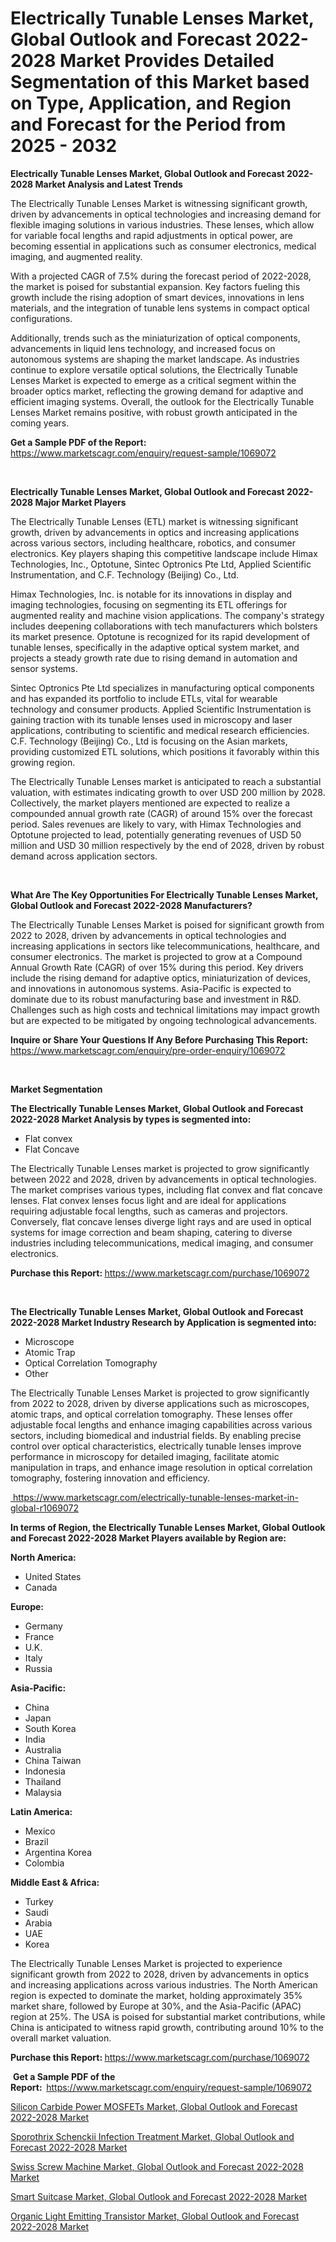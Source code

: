 <p><h1>Electrically Tunable Lenses Market, Global Outlook and Forecast 2022-2028 Market Provides Detailed Segmentation of this Market based on Type, Application, and Region and Forecast for the Period from 2025 - 2032</h1></p><p><strong>Electrically Tunable Lenses Market, Global Outlook and Forecast 2022-2028 Market Analysis and Latest Trends</strong></p>
<p><p>The Electrically Tunable Lenses Market is witnessing significant growth, driven by advancements in optical technologies and increasing demand for flexible imaging solutions in various industries. These lenses, which allow for variable focal lengths and rapid adjustments in optical power, are becoming essential in applications such as consumer electronics, medical imaging, and augmented reality.</p><p>With a projected CAGR of 7.5% during the forecast period of 2022-2028, the market is poised for substantial expansion. Key factors fueling this growth include the rising adoption of smart devices, innovations in lens materials, and the integration of tunable lens systems in compact optical configurations. </p><p>Additionally, trends such as the miniaturization of optical components, advancements in liquid lens technology, and increased focus on autonomous systems are shaping the market landscape. As industries continue to explore versatile optical solutions, the Electrically Tunable Lenses Market is expected to emerge as a critical segment within the broader optics market, reflecting the growing demand for adaptive and efficient imaging systems. Overall, the outlook for the Electrically Tunable Lenses Market remains positive, with robust growth anticipated in the coming years.</p></p>
<p><strong>Get a Sample PDF of the Report:&nbsp;</strong> <a href="https://www.marketscagr.com/enquiry/request-sample/1069072?utm_campaign=1944&utm_medium=2&utm_source=Github&utm_content=ia&utm_term=21032025&utm_id=electrically-tunable-lenses-market-global-outlook-and-forecast-2022-2028">https://www.marketscagr.com/enquiry/request-sample/1069072</a></p>
<p>&nbsp;</p>
<p><strong>Electrically Tunable Lenses Market, Global Outlook and Forecast 2022-2028 Major Market Players</strong></p>
<p><p>The Electrically Tunable Lenses (ETL) market is witnessing significant growth, driven by advancements in optics and increasing applications across various sectors, including healthcare, robotics, and consumer electronics. Key players shaping this competitive landscape include Himax Technologies, Inc., Optotune, Sintec Optronics Pte Ltd, Applied Scientific Instrumentation, and C.F. Technology (Beijing) Co., Ltd.</p><p>Himax Technologies, Inc. is notable for its innovations in display and imaging technologies, focusing on segmenting its ETL offerings for augmented reality and machine vision applications. The company's strategy includes deepening collaborations with tech manufacturers which bolsters its market presence. Optotune is recognized for its rapid development of tunable lenses, specifically in the adaptive optical system market, and projects a steady growth rate due to rising demand in automation and sensor systems.</p><p>Sintec Optronics Pte Ltd specializes in manufacturing optical components and has expanded its portfolio to include ETLs, vital for wearable technology and consumer products. Applied Scientific Instrumentation is gaining traction with its tunable lenses used in microscopy and laser applications, contributing to scientific and medical research efficiencies. C.F. Technology (Beijing) Co., Ltd is focusing on the Asian markets, providing customized ETL solutions, which positions it favorably within this growing region.</p><p>The Electrically Tunable Lenses market is anticipated to reach a substantial valuation, with estimates indicating growth to over USD 200 million by 2028. Collectively, the market players mentioned are expected to realize a compounded annual growth rate (CAGR) of around 15% over the forecast period. Sales revenues are likely to vary, with Himax Technologies and Optotune projected to lead, potentially generating revenues of USD 50 million and USD 30 million respectively by the end of 2028, driven by robust demand across application sectors.</p></p>
<p>&nbsp;</p>
<p><strong>What Are The Key Opportunities For Electrically Tunable Lenses Market, Global Outlook and Forecast 2022-2028 Manufacturers?</strong></p>
<p><p>The Electrically Tunable Lenses Market is poised for significant growth from 2022 to 2028, driven by advancements in optical technologies and increasing applications in sectors like telecommunications, healthcare, and consumer electronics. The market is projected to grow at a Compound Annual Growth Rate (CAGR) of over 15% during this period. Key drivers include the rising demand for adaptive optics, miniaturization of devices, and innovations in autonomous systems. Asia-Pacific is expected to dominate due to its robust manufacturing base and investment in R&D. Challenges such as high costs and technical limitations may impact growth but are expected to be mitigated by ongoing technological advancements.</p></p>
<p><strong>Inquire or Share Your Questions If Any Before Purchasing This Report:</strong> <a href="https://www.marketscagr.com/enquiry/pre-order-enquiry/1069072?utm_campaign=1944&utm_medium=2&utm_source=Github&utm_content=ia&utm_term=21032025&utm_id=electrically-tunable-lenses-market-global-outlook-and-forecast-2022-2028">https://www.marketscagr.com/enquiry/pre-order-enquiry/1069072</a></p>
<p>&nbsp;</p>
<p><strong>Market Segmentation</strong></p>
<p><strong>The Electrically Tunable Lenses Market, Global Outlook and Forecast 2022-2028 Market Analysis by types is segmented into:</strong></p>
<p><ul><li>Flat convex</li><li>Flat Concave</li></ul></p>
<p><p>The Electrically Tunable Lenses market is projected to grow significantly between 2022 and 2028, driven by advancements in optical technologies. The market comprises various types, including flat convex and flat concave lenses. Flat convex lenses focus light and are ideal for applications requiring adjustable focal lengths, such as cameras and projectors. Conversely, flat concave lenses diverge light rays and are used in optical systems for image correction and beam shaping, catering to diverse industries including telecommunications, medical imaging, and consumer electronics.</p></p>
<p><strong>Purchase this Report:&nbsp;</strong><a href="https://www.marketscagr.com/purchase/1069072?utm_campaign=1944&utm_medium=2&utm_source=Github&utm_content=ia&utm_term=21032025&utm_id=electrically-tunable-lenses-market-global-outlook-and-forecast-2022-2028">https://www.marketscagr.com/purchase/1069072</a></p>
<p>&nbsp;</p>
<p><strong>The Electrically Tunable Lenses Market, Global Outlook and Forecast 2022-2028 Market Industry Research by Application is segmented into:</strong></p>
<p><ul><li>Microscope</li><li>Atomic Trap</li><li>Optical Correlation Tomography</li><li>Other</li></ul></p>
<p><p>The Electrically Tunable Lenses Market is projected to grow significantly from 2022 to 2028, driven by diverse applications such as microscopes, atomic traps, and optical correlation tomography. These lenses offer adjustable focal lengths and enhance imaging capabilities across various sectors, including biomedical and industrial fields. By enabling precise control over optical characteristics, electrically tunable lenses improve performance in microscopy for detailed imaging, facilitate atomic manipulation in traps, and enhance image resolution in optical correlation tomography, fostering innovation and efficiency.</p></p>
<p><a href="https://www.marketscagr.com/electrically-tunable-lenses-market-in-global-r1069072?utm_campaign=1944&utm_medium=2&utm_source=Github&utm_content=ia&utm_term=21032025&utm_id=electrically-tunable-lenses-market-global-outlook-and-forecast-2022-2028">&nbsp;https://www.marketscagr.com/electrically-tunable-lenses-market-in-global-r1069072</a></p>
<p><strong>In terms of Region, the Electrically Tunable Lenses Market, Global Outlook and Forecast 2022-2028 Market Players available by Region are:</strong></p>
<p>
    <p> <strong> North America: </strong>
        <ul>
            <li>United States</li>
            <li>Canada</li>
        </ul>
        </p> 
    <p> <strong> Europe: </strong>
        <ul>
            <li>Germany</li>
            <li>France</li>
            <li>U.K.</li>
            <li>Italy</li>
            <li>Russia</li>
        </ul>
        </p> 
    <p> <strong> Asia-Pacific: </strong>
        <ul>
            <li>China</li>
            <li>Japan</li>
            <li>South Korea</li>
            <li>India</li>
            <li>Australia</li>
            <li>China Taiwan</li>
            <li>Indonesia</li>
            <li>Thailand</li>
            <li>Malaysia</li>
        </ul>
        </p> 
    <p> <strong> Latin America: </strong>
        <ul>
            <li>Mexico</li>
            <li>Brazil</li>
            <li>Argentina Korea</li>
            <li>Colombia</li>
        </ul>
        </p> 
    <p> <strong> Middle East & Africa: </strong>
        <ul>
            <li>Turkey</li>
            <li>Saudi</li>
            <li>Arabia</li>
            <li>UAE</li>
            <li>Korea</li>
        </ul>
    </p>
    </p>
<p><p>The Electrically Tunable Lenses Market is projected to experience significant growth from 2022 to 2028, driven by advancements in optics and increasing applications across various industries. The North American region is expected to dominate the market, holding approximately 35% market share, followed by Europe at 30%, and the Asia-Pacific (APAC) region at 25%. The USA is poised for substantial market contributions, while China is anticipated to witness rapid growth, contributing around 10% to the overall market valuation.</p></p>
<p><strong>Purchase this Report: </strong><a href="https://www.marketscagr.com/purchase/1069072?utm_campaign=1944&utm_medium=2&utm_source=Github&utm_content=ia&utm_term=21032025&utm_id=electrically-tunable-lenses-market-global-outlook-and-forecast-2022-2028">https://www.marketscagr.com/purchase/1069072</a></p>
<p>&nbsp;<strong>Get a Sample PDF of the Report:&nbsp;&nbsp;</strong><a href="https://www.marketscagr.com/enquiry/request-sample/1069072?utm_campaign=1944&utm_medium=2&utm_source=Github&utm_content=ia&utm_term=21032025&utm_id=electrically-tunable-lenses-market-global-outlook-and-forecast-2022-2028">https://www.marketscagr.com/enquiry/request-sample/1069072</a></p>
<p><strong></strong></p>
<p><p><a href="https://github.com/grimssummouc/Market-Research-Report-List-1/blob/main/silicon-carbide-power-mosfets-market-global-outlook-and-forecast-2022-2028-market.md?utm_campaign=1944&utm_medium=2&utm_source=Github&utm_content=ia&utm_term=21032025&utm_id=electrically-tunable-lenses-market-global-outlook-and-forecast-2022-2028">Silicon Carbide Power MOSFETs Market, Global Outlook and Forecast 2022-2028 Market</a></p><p><a href="https://github.com/Chiragrp22/Market-Research-Report-List-7/blob/main/sporothrix-schenckii-infection-treatment-market-global-outlook-and-forecast-2022-2028-market.md?utm_campaign=1944&utm_medium=2&utm_source=Github&utm_content=ia&utm_term=21032025&utm_id=electrically-tunable-lenses-market-global-outlook-and-forecast-2022-2028">Sporothrix Schenckii Infection Treatment Market, Global Outlook and Forecast 2022-2028 Market</a></p><p><a href="https://github.com/fettycahow90/Market-Research-Report-List-1/blob/main/swiss-screw-machine-market-global-outlook-and-forecast-2022-2028-market.md?utm_campaign=1944&utm_medium=2&utm_source=Github&utm_content=ia&utm_term=21032025&utm_id=electrically-tunable-lenses-market-global-outlook-and-forecast-2022-2028">Swiss Screw Machine Market, Global Outlook and Forecast 2022-2028 Market</a></p><p><a href="https://github.com/zahrigayda1h/Market-Research-Report-List-1/blob/main/smart-suitcase-market-global-outlook-and-forecast-2022-2028-market.md?utm_campaign=1944&utm_medium=2&utm_source=Github&utm_content=ia&utm_term=21032025&utm_id=electrically-tunable-lenses-market-global-outlook-and-forecast-2022-2028">Smart Suitcase Market, Global Outlook and Forecast 2022-2028 Market</a></p><p><a href="https://github.com/piskofraisel/Market-Research-Report-List-1/blob/main/organic-light-emitting-transistor-market-global-outlook-and-forecast-2022-2028-market.md?utm_campaign=1944&utm_medium=2&utm_source=Github&utm_content=ia&utm_term=21032025&utm_id=electrically-tunable-lenses-market-global-outlook-and-forecast-2022-2028">Organic Light Emitting Transistor Market, Global Outlook and Forecast 2022-2028 Market</a></p></p>